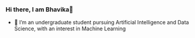 ### Hi there, I am Bhavika👋
- 🌱 I’m an undergraduate student pursuing Artificial Intelligence and Data Science, with an interest in Machine Learning 

<!--
**bhavikasalvi/bhavikasalvi** is a ✨ _special_ ✨ repository because its `README.md` (this file) appears on your GitHub profile.


- 📫 How to reach me: 
-->
